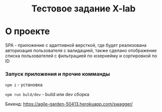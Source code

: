 <h1 align="center">Тестовое задание X-lab</h1>


# О проекте

SPA - приложение с адаптивной версткой, где будет реализована авторизация пользователя с валидацией, также сделано отображение списка пользователей с фильтрацией по юзернейму и сортировкой по ID


### Запуск приложения и прочие комманды

`npm i` - установка

`npm run buld/dev` - build или dev сборка

Бекенд: https://agile-garden-50413.herokuapp.com/swagger/
